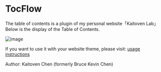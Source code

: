 # TocFlow
The table of contents is a plugin of my personal website「Kaitoven Lab」
Below is the display of the Table of Contents.

![image](https://github.com/user-attachments/assets/41aec659-330a-4060-bb8b-d87eaa286c74)

If you want to use it with your website theme, please visit: [usage instructions](https://forum.typecho.org/viewtopic.php?p=61029#p61029)

Author: Kaitoven Chen (formerly Bruce Kevin Chen)

